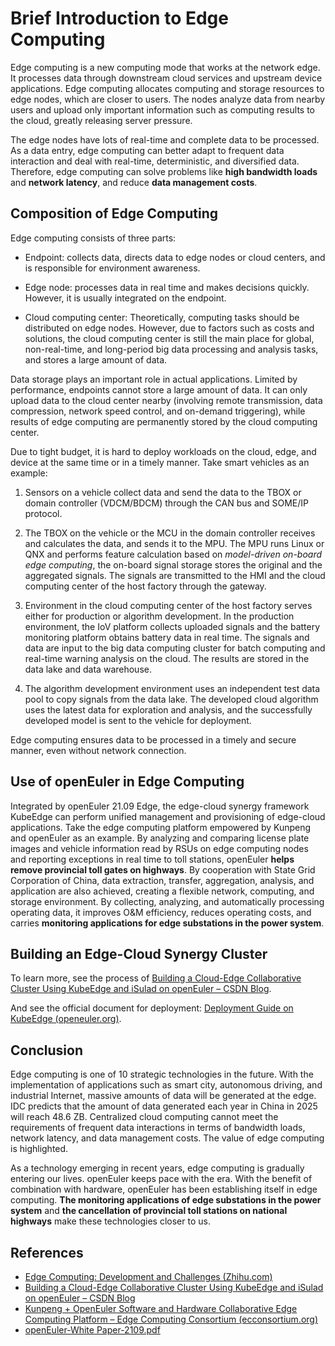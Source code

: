 # Brief Introduction to Edge Computing

Edge computing is a new computing mode that works at the network edge. It processes data through downstream cloud services and upstream device applications. Edge computing allocates computing and storage resources to edge nodes, which are closer to users. The nodes analyze data from nearby users and upload only important information such as computing results to the cloud, greatly releasing server pressure.

The edge nodes have lots of real-time and complete data to be processed. As a data entry, edge computing can better adapt to frequent data interaction and deal with real-time, deterministic, and diversified data. Therefore, edge computing can solve problems like **high bandwidth loads** and **network latency**, and reduce **data management costs**.

## Composition of Edge Computing

Edge computing consists of three parts:

- Endpoint: collects data, directs data to edge nodes or cloud centers, and is responsible for environment awareness.

- Edge node: processes data in real time and makes decisions quickly. However, it is usually integrated on the endpoint.

- Cloud computing center: Theoretically, computing tasks should be distributed on edge nodes. However, due to factors such as costs and solutions, the cloud computing center is still the main place for global, non-real-time, and long-period big data processing and analysis tasks, and stores a large amount of data.

Data storage plays an important role in actual applications. Limited by performance, endpoints cannot store a large amount of data. It can only upload data to the cloud center nearby (involving remote transmission, data compression, network speed control, and on-demand triggering), while results of edge computing are permanently stored by the cloud computing center.

Due to tight budget, it is hard to deploy workloads on the cloud, edge, and device at the same time or in a timely manner. Take smart vehicles as an example:

1. Sensors on a vehicle collect data and send the data to the TBOX or domain controller (VDCM/BDCM) through the CAN bus and SOME/IP protocol.

2. The TBOX on the vehicle or the MCU in the domain controller receives and calculates the data, and sends it to the MPU. The MPU runs Linux or QNX and performs feature calculation based on *model-driven on-board edge computing*, the on-board signal storage stores the original and the aggregated signals. The signals are transmitted to the HMI and the cloud computing center of the host factory through the gateway.

3. Environment in the cloud computing center of the host factory serves either for production or algorithm development. In the production environment, the IoV platform collects uploaded signals and the battery monitoring platform obtains battery data in real time. The signals and data are input to the big data computing cluster for batch computing and real-time warning analysis on the cloud. The results are stored in the data lake and data warehouse.

4. The algorithm development environment uses an independent test data pool to copy signals from the data lake. The developed cloud algorithm uses the latest data for exploration and analysis, and the successfully developed model is sent to the vehicle for deployment.

Edge computing ensures data to be processed in a timely and secure manner, even without network connection.

## Use of openEuler in Edge Computing

Integrated by openEuler 21.09 Edge, the edge-cloud synergy framework KubeEdge can perform unified management and provisioning of edge-cloud applications. Take the edge computing platform empowered by Kunpeng and openEuler as an example. By analyzing and comparing license plate images and vehicle information read by RSUs on edge computing nodes and reporting exceptions in real time to toll stations, openEuler **helps remove provincial toll gates on highways**. By cooperation with State Grid Corporation of China, data extraction, transfer, aggregation, analysis, and application are also achieved, creating a flexible network, computing, and storage environment. By collecting, analyzing, and automatically processing operating data, it improves O&M efficiency, reduces operating costs, and carries **monitoring applications for edge substations in the power system**.

## Building an Edge-Cloud Synergy Cluster

To learn more, see the process of [Building a Cloud-Edge Collaborative Cluster Using KubeEdge and iSulad on openEuler – CSDN Blog](https://gitee.com/link?target=https%3A%2F%2Fblog.csdn.net%2Fweixin_41033724%2Farticle%2Fdetails%2F121312708). 

And see the official document for deployment: [Deployment Guide on KubeEdge (openeuler.org)](https://gitee.com/link?target=https%3A%2F%2Fdocs.openeuler.org%2Fzh%2Fdocs%2F21.09%2Fdocs%2FKubeEdge%2FKubeEdge%E9%83%A8%E7%BD%B2%E6%8C%87%E5%8D%97.html).

## Conclusion

Edge computing is one of 10 strategic technologies in the future. With the implementation of applications such as smart city, autonomous driving, and industrial Internet, massive amounts of data will be generated at the edge. IDC predicts that the amount of data generated each year in China in 2025 will reach 48.6 ZB. Centralized cloud computing cannot meet the requirements of frequent data interactions in terms of bandwidth loads, network latency, and data management costs. The value of edge computing is highlighted.

As a technology emerging in recent years, edge computing is gradually entering our lives. openEuler keeps pace with the era. With the benefit of combination with hardware, openEuler has been establishing itself in edge computing. **The monitoring applications of edge substations in the power system** and **the cancellation of provincial toll stations on national highways** make these technologies closer to us.

## References

- [Edge Computing: Development and Challenges (Zhihu.com)](read://https_zhuanlan.zhihu.com/?url=https%3A%2F%2Fzhuanlan.zhihu.com%2Fp%2F432773278)
- [Building a Cloud-Edge Collaborative Cluster Using KubeEdge and iSulad on openEuler – CSDN Blog](https://gitee.com/link?target=https%3A%2F%2Fblog.csdn.net%2Fweixin_41033724%2Farticle%2Fdetails%2F121312708)
- [Kunpeng + OpenEuler Software and  Hardware Collaborative Edge Computing Platform – Edge Computing Consortium (ecconsortium.org)](http://www.ecconsortium.org/Lists/show/id/515.html)
- [openEuler-White Paper-2109.pdf](https://www.openeuler.org/whitepaper/openEuler-whitepaper-2109.pdf)